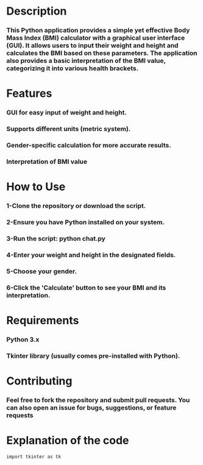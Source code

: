 # Description
### This Python application provides a simple yet effective Body Mass Index (BMI) calculator with a graphical user interface (GUI). It allows users to input their weight and height and calculates the BMI based on these parameters. The application also provides a basic interpretation of the BMI value, categorizing it into various health brackets.
# Features
### GUI for easy input of weight and height.
### Supports different units (metric system).
### Gender-specific calculation for more accurate results.
### Interpretation of BMI value 
# How to Use
### 1-Clone the repository or download the script.
### 2-Ensure you have Python installed on your system.
### 3-Run the script: python chat.py
### 4-Enter your weight and height in the designated fields.
### 5-Choose your gender.
### 6-Click the 'Calculate' button to see your BMI and its interpretation.
# Requirements
### Python 3.x
### Tkinter library (usually comes pre-installed with Python).
# Contributing
### Feel free to fork the repository and submit pull requests. You can also open an issue for bugs, suggestions, or feature requests
# Explanation of the code
`import tkinter as tk`
